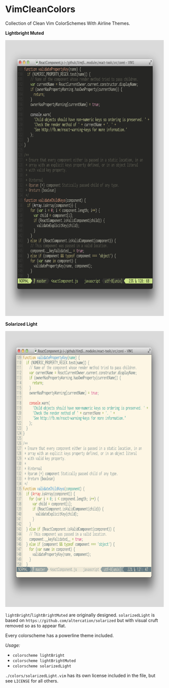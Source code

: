 VimCleanColors
==============

Collection of Clean Vim ColorSchemes With Airline Themes.


**Lightbright Muted**

<img width="800px" height="875px" src="./images/lightbrightMuted.png" />

**Solarized Light**

<img width="800px" height="875px" src="./images/solarizedLight.png" />


`lightBright`/`lightBrightMuted` are originally designed. `solarizedLight` is
based on `https://github.com/altercation/solarized` but with visual cruft
removed so as to appear flat.

Every colorscheme has a powerline theme included.


*Usage:*

- `colorscheme lightBright`
- `colorscheme lightBrightMuted`
- `colorscheme solarizedLight`


`./colors/solarizedLight.vim` has its own license included in the file, but see
`LICENSE` for all others.
